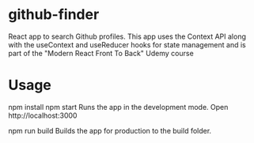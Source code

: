 # github-finder

React app to search Github profiles. This app uses the Context API along with the useContext and useReducer hooks for state management and is part of the "Modern React Front To Back" Udemy course

# Usage
npm install
npm start
Runs the app in the development mode.
Open http://localhost:3000

npm run build
Builds the app for production to the build folder.
